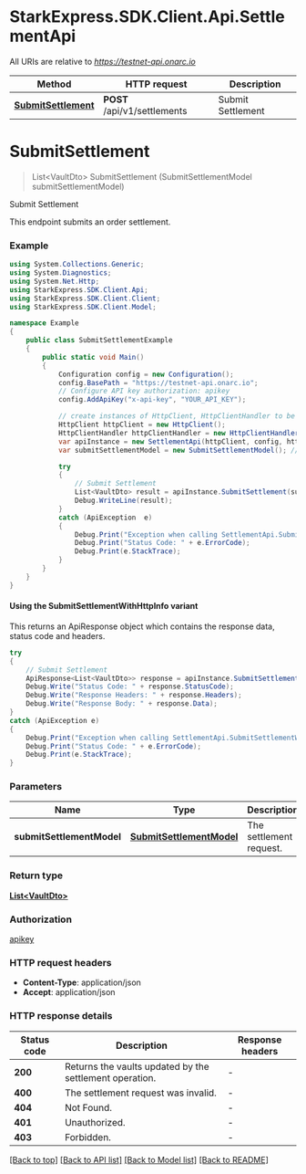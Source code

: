 # StarkExpress.SDK.Client.Api.SettlementApi

All URIs are relative to *https://testnet-api.onarc.io*

| Method | HTTP request | Description |
|--------|--------------|-------------|
| [**SubmitSettlement**](SettlementApi.md#submitsettlement) | **POST** /api/v1/settlements | Submit Settlement |

<a name="submitsettlement"></a>
# **SubmitSettlement**
> List&lt;VaultDto&gt; SubmitSettlement (SubmitSettlementModel submitSettlementModel)

Submit Settlement

This endpoint submits an order settlement.

### Example
```csharp
using System.Collections.Generic;
using System.Diagnostics;
using System.Net.Http;
using StarkExpress.SDK.Client.Api;
using StarkExpress.SDK.Client.Client;
using StarkExpress.SDK.Client.Model;

namespace Example
{
    public class SubmitSettlementExample
    {
        public static void Main()
        {
            Configuration config = new Configuration();
            config.BasePath = "https://testnet-api.onarc.io";
            // Configure API key authorization: apikey
            config.AddApiKey("x-api-key", "YOUR_API_KEY");

            // create instances of HttpClient, HttpClientHandler to be reused later with different Api classes
            HttpClient httpClient = new HttpClient();
            HttpClientHandler httpClientHandler = new HttpClientHandler();
            var apiInstance = new SettlementApi(httpClient, config, httpClientHandler);
            var submitSettlementModel = new SubmitSettlementModel(); // SubmitSettlementModel | The settlement request.

            try
            {
                // Submit Settlement
                List<VaultDto> result = apiInstance.SubmitSettlement(submitSettlementModel);
                Debug.WriteLine(result);
            }
            catch (ApiException  e)
            {
                Debug.Print("Exception when calling SettlementApi.SubmitSettlement: " + e.Message);
                Debug.Print("Status Code: " + e.ErrorCode);
                Debug.Print(e.StackTrace);
            }
        }
    }
}
```

#### Using the SubmitSettlementWithHttpInfo variant
This returns an ApiResponse object which contains the response data, status code and headers.

```csharp
try
{
    // Submit Settlement
    ApiResponse<List<VaultDto>> response = apiInstance.SubmitSettlementWithHttpInfo(submitSettlementModel);
    Debug.Write("Status Code: " + response.StatusCode);
    Debug.Write("Response Headers: " + response.Headers);
    Debug.Write("Response Body: " + response.Data);
}
catch (ApiException e)
{
    Debug.Print("Exception when calling SettlementApi.SubmitSettlementWithHttpInfo: " + e.Message);
    Debug.Print("Status Code: " + e.ErrorCode);
    Debug.Print(e.StackTrace);
}
```

### Parameters

| Name | Type | Description | Notes |
|------|------|-------------|-------|
| **submitSettlementModel** | [**SubmitSettlementModel**](SubmitSettlementModel.md) | The settlement request. |  |

### Return type

[**List&lt;VaultDto&gt;**](VaultDto.md)

### Authorization

[apikey](../README.md#apikey)

### HTTP request headers

 - **Content-Type**: application/json
 - **Accept**: application/json


### HTTP response details
| Status code | Description | Response headers |
|-------------|-------------|------------------|
| **200** | Returns the vaults updated by the settlement operation. |  -  |
| **400** | The settlement request was invalid. |  -  |
| **404** | Not Found. |  -  |
| **401** | Unauthorized. |  -  |
| **403** | Forbidden. |  -  |

[[Back to top]](#) [[Back to API list]](../README.md#documentation-for-api-endpoints) [[Back to Model list]](../README.md#documentation-for-models) [[Back to README]](../README.md)

